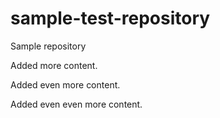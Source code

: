 # sample-test-repository
Sample repository

Added more content.

Added even more content.

Added even even more content.
